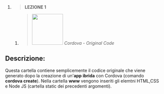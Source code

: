 1. > **LEZIONE 1**
     1. > *<img src="https://encrypted-tbn0.gstatic.com/images?q=tbn:ANd9GcTdP3X1Hj9l1GU8UUn1PHR_mWsKVBTFNNDJwUBG1NoKtU6OcvyhH2xP4ToQGB4YWiCwSak&usqp=CAU" style="width: 100px"></img>  Cordova - Original Code*
     
## Descrizione:
Questa cartella contiene semplicemente il codice originale che viene generato dopo la creazione di un'**app ibrida** con Cordova (comando **cordova create**). Nella cartella **www** vengono inseriti gli
elemtni HTML,CSS e Node JS (cartella static dei precedenti argomenti).
